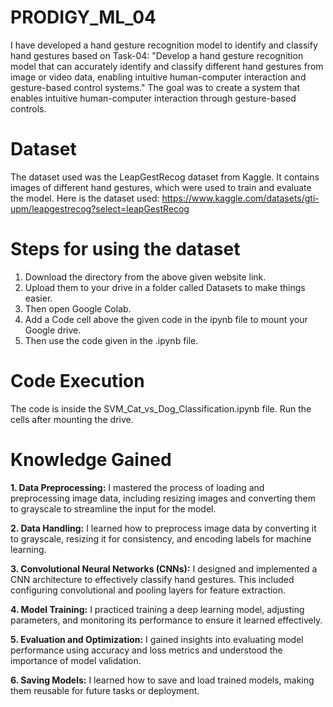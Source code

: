 # PRODIGY_ML_04
I have developed a hand gesture recognition model to identify and classify hand gestures based on Task-04: "Develop a hand gesture recognition model that can accurately identify and classify different hand gestures from image or video data, enabling intuitive human-computer interaction and gesture-based control systems." The goal was to create a system that enables intuitive human-computer interaction through gesture-based controls.

# Dataset
The dataset used was the LeapGestRecog dataset from Kaggle. It contains images of different hand gestures, which were used to train and evaluate the model.
Here is the dataset used: https://www.kaggle.com/datasets/gti-upm/leapgestrecog?select=leapGestRecog

# Steps for using the dataset
1. Download the directory from the above given website link.
2. Upload them to your drive in a folder called Datasets to make things easier.
3. Then open Google Colab.
4. Add a Code cell above the given code in the ipynb file to mount your Google drive.
5. Then use the code given in the .ipynb file.

# Code Execution
The code is inside the SVM_Cat_vs_Dog_Classification.ipynb file. Run the cells after mounting the drive.

# Knowledge Gained
**1. Data Preprocessing:** I mastered the process of loading and preprocessing image data, including resizing images and converting them to grayscale to streamline the input for the model.

**2. Data Handling:** I learned how to preprocess image data by converting it to grayscale, resizing it for consistency, and encoding labels for machine learning.

**3. Convolutional Neural Networks (CNNs):** I designed and implemented a CNN architecture to effectively classify hand gestures. This included configuring convolutional and pooling layers for feature extraction.

**4. Model Training:** I practiced training a deep learning model, adjusting parameters, and monitoring its performance to ensure it learned effectively.

**5. Evaluation and Optimization:** I gained insights into evaluating model performance using accuracy and loss metrics and understood the importance of model validation.

**6. Saving Models:** I learned how to save and load trained models, making them reusable for future tasks or deployment.
